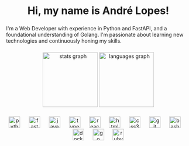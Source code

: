 <h1 align="center">Hi, my name is André Lopes!</h1>

###

<p align="left">I'm a Web Developer with experience in Python and FastAPI, and a foundational understanding of Golang. I'm passionate about learning new technologies and continuously honing my skills.</p>

###

<div align="center">
  <img src="https://github-readme-stats.vercel.app/api?username=andrelopes-code&hide_title=false&hide_rank=false&show_icons=true&include_all_commits=true&count_private=true&disable_animations=false&theme=github_dark&locale=en&hide_border=true&order=1" height="150" alt="stats graph"  />
  <img src="https://github-readme-stats.vercel.app/api/top-langs?username=andrelopes-code&locale=en&hide_title=false&layout=compact&card_width=320&langs_count=6&theme=github_dark&hide_border=true&order=2" height="150" alt="languages graph"  />
</div>

###

<div align="center">
  <img src="https://cdn.jsdelivr.net/gh/devicons/devicon/icons/python/python-original.svg" height="31" alt="python logo"  />
  <img width="16" />
  <img src="https://cdn.jsdelivr.net/gh/devicons/devicon/icons/fastapi/fastapi-original.svg" height="31" alt="fastapi logo"  />
  <img width="16" />
  <img src="https://cdn.jsdelivr.net/gh/devicons/devicon/icons/javascript/javascript-original.svg" height="31" alt="javascript logo"  />
  <img width="16" />
  <img src="https://cdn.jsdelivr.net/gh/devicons/devicon/icons/typescript/typescript-original.svg" height="31" alt="typescript logo"  />
  <img width="16" />
  <img src="https://cdn.jsdelivr.net/gh/devicons/devicon/icons/react/react-original.svg" height="31" alt="react logo"  />
  <img width="16" />
  <img src="https://cdn.jsdelivr.net/gh/devicons/devicon/icons/html5/html5-original.svg" height="31" alt="html5 logo"  />
  <img width="16" />
  <img src="https://cdn.jsdelivr.net/gh/devicons/devicon/icons/css3/css3-original.svg" height="31" alt="css3 logo"  />
  <img width="16" />
  <img src="https://cdn.jsdelivr.net/gh/devicons/devicon/icons/git/git-original.svg" height="31" alt="git logo"  />
  <img width="16" />
  <img src="https://cdn.jsdelivr.net/gh/devicons/devicon/icons/bash/bash-original.svg" height="31" alt="bash logo"  />
  <img width="16" />
  <img src="https://cdn.jsdelivr.net/gh/devicons/devicon/icons/docker/docker-original.svg" height="31" alt="docker logo"  />
  <img width="16" />
  <img src="https://cdn.jsdelivr.net/gh/devicons/devicon/icons/go/go-original.svg" height="31" alt="go logo"  />
  <img width="16" />
  <img src="https://cdn.jsdelivr.net/gh/devicons/devicon/icons/ruby/ruby-original.svg" height="31" alt="ruby logo"  />
</div>

###
